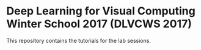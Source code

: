 # Deep Learning for Visual Computing Winter School 2017 (DLVCWS 2017)

This repository contains the tutorials for the lab sessions.
